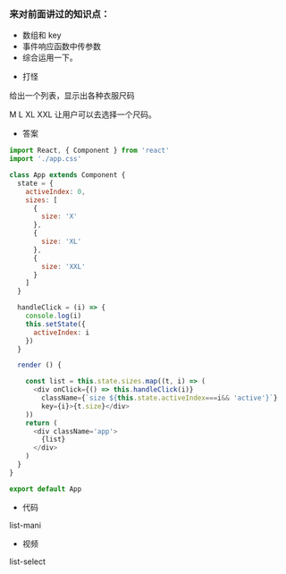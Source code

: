 
### 来对前面讲过的知识点：

- 数组和 key
- 事件响应函数中传参数
- 综合运用一下。

* 打怪

给出一个列表，显示出各种衣服尺码

M L XL XXL
让用户可以去选择一个尺码。

* 答案
```js
import React, { Component } from 'react'
import './app.css'

class App extends Component {
  state = {
    activeIndex: 0,
    sizes: [
      {
        size: 'X'
      },
      {
        size: 'XL'
      },
      {
        size: 'XXL'
      }
    ]
  }

  handleClick = (i) => {
    console.log(i)
    this.setState({
      activeIndex: i
    })
  }

  render () {

    const list = this.state.sizes.map((t, i) => (
      <div onClick={() => this.handleClick(i)}
        className={`size ${this.state.activeIndex===i&& 'active'}`}
        key={i}>{t.size}</div>
    ))
    return (
      <div className='app'>
        {list}
      </div>
    )
  }
}

export default App
```
* 代码

list-mani

* 视频

list-select
